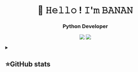 <h1 align="center">👋 𝙷𝚎𝚕𝚕𝚘 ! 𝙸'𝚖 𝙱𝙰𝙽𝙰𝙽</h1>

<h3 align="center">Python Developer</h3>
<p align="center">
 <a href="https://www.youtube.com/channel/UCNrRkCTcOGKAvg45I-hX-3g"><img src="https://img.shields.io/badge/-YouTube-red?style=flat&logo=YouTube&logoColor=white"/></a>
 <a href="https://tlgg.ru/BaggerFast"><img src="https://img.shields.io/badge/-Telegram-blue?style=flat&logo=Telegram&logoColor=white" /></a>
 <br>

<details align="left">
  <summary><h2><b>⭐GitHub stats</b></h2></summary>
  <p>
   <img alt="codeSTACKr's GitHub Stats" src="https://github-readme-stats.vercel.app/api/top-langs/?username=ReTrOBANAN&layout=compact&theme=dark" />  
   <br>
   <img alt="codeSTACKr's GitHub Stats" src="https://github-readme-stats.vercel.app/api?username=BaggerFast&show_icons=true&theme=dark" />
   <br>
   <img src="https://metrics.lecoq.io/baggerfast" />
  </p>
</details>

